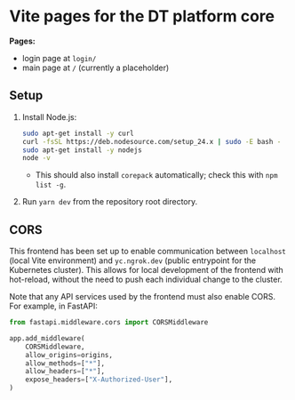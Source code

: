 # Vite pages for the DT platform core

**Pages:**

- login page at `login/`
- main page at `/` (currently a placeholder)

## Setup

1. Install Node.js:

    ```sh
    sudo apt-get install -y curl
    curl -fsSL https://deb.nodesource.com/setup_24.x | sudo -E bash -
    sudo apt-get install -y nodejs
    node -v
    ```

    - This should also install `corepack` automatically; check this with `npm list -g`.

2. Run `yarn dev` from the repository root directory.

## CORS

This frontend has been set up to enable communication between `localhost` (local Vite environment) and `yc.ngrok.dev` (public entrypoint for the Kubernetes cluster).  This allows for local development of the frontend with hot-reload, without the need to push each individual change to the cluster.

Note that any API services used by the frontend must also enable CORS.  For example, in FastAPI:

```py
from fastapi.middleware.cors import CORSMiddleware

app.add_middleware(
    CORSMiddleware,
    allow_origins=origins,
    allow_methods=["*"],
    allow_headers=["*"],
    expose_headers=["X-Authorized-User"],
)
```

